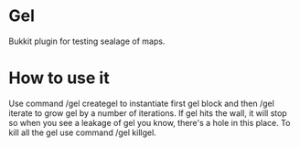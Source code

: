 # Gel

Bukkit plugin for testing sealage of maps.

# How to use it

Use command /gel creategel to instantiate first gel block and then /gel iterate <number> to grow gel by a number of iterations. If gel hits the wall, it will stop so when you see a leakage of gel you know, there's a hole in this place. To kill all the gel use command /gel killgel.
